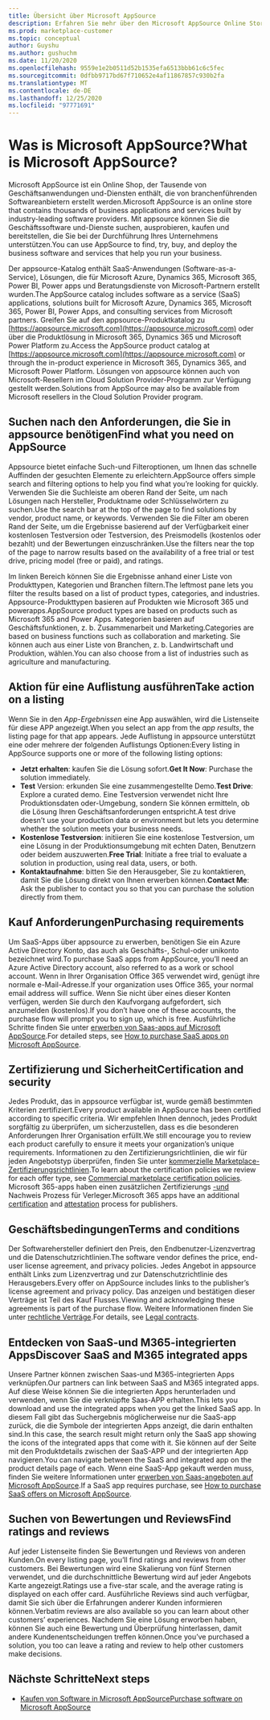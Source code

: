 ```yaml
---
title: Übersicht über Microsoft AppSource
description: Erfahren Sie mehr über den Microsoft AppSource Online Store und die Art und Weise, wie Sie und einen umfangreichen Katalog von Software und Lösungen finden.
ms.prod: marketplace-customer
ms.topic: conceptual
author: Guyshu
ms.author: gushuchm
ms.date: 11/20/2020
ms.openlocfilehash: 9559e1e2b0511d52b1535efa6513bbb61c6c5fec
ms.sourcegitcommit: 0dfbb9717bd67f710652e4af11867857c930b2fa
ms.translationtype: MT
ms.contentlocale: de-DE
ms.lasthandoff: 12/25/2020
ms.locfileid: "97771691"
---
```

# <a name="what-is-microsoft-appsource"></a><span data-ttu-id="829c0-103">Was is Microsoft AppSource?</span><span class="sxs-lookup"><span data-stu-id="829c0-103">What is Microsoft AppSource?</span></span>

<span data-ttu-id="829c0-104">Microsoft AppSource ist ein Online Shop, der Tausende von Geschäftsanwendungen und-Diensten enthält, die von branchenführenden Softwareanbietern erstellt werden.</span><span class="sxs-lookup"><span data-stu-id="829c0-104">Microsoft AppSource is an online store that contains thousands of business applications and services built by industry-leading software providers.</span></span> <span data-ttu-id="829c0-105">Mit appsource können Sie die Geschäftssoftware und-Dienste suchen, ausprobieren, kaufen und bereitstellen, die Sie bei der Durchführung Ihres Unternehmens unterstützen.</span><span class="sxs-lookup"><span data-stu-id="829c0-105">You can use AppSource to find, try, buy, and deploy the business software and services that help you run your business.</span></span>

<span data-ttu-id="829c0-106">Der appsource-Katalog enthält SaaS-Anwendungen (Software-as-a-Service), Lösungen, die für Microsoft Azure, Dynamics 365, Microsoft 365, Power BI, Power apps und Beratungsdienste von Microsoft-Partnern erstellt wurden.</span><span class="sxs-lookup"><span data-stu-id="829c0-106">The AppSource catalog includes software as a service (SaaS) applications, solutions built for Microsoft Azure, Dynamics 365, Microsoft 365, Power BI, Power Apps, and consulting services from Microsoft partners.</span></span> <span data-ttu-id="829c0-107">Greifen Sie auf den appsource-Produktkatalog zu [https://appsource.microsoft.com](https://appsource.microsoft.com) oder über die Produktlösung in Microsoft 365, Dynamics 365 und Microsoft Power Platform zu.</span><span class="sxs-lookup"><span data-stu-id="829c0-107">Access the AppSource product catalog at [https://appsource.microsoft.com](https://appsource.microsoft.com) or through the in-product experience in Microsoft 365, Dynamics 365, and Microsoft Power Platform.</span></span> <span data-ttu-id="829c0-108">Lösungen von appsource können auch von Microsoft-Resellern im Cloud Solution Provider-Programm zur Verfügung gestellt werden.</span><span class="sxs-lookup"><span data-stu-id="829c0-108">Solutions from AppSource may also be available from Microsoft resellers in the Cloud Solution Provider program.</span></span>

## <a name="find-what-you-need-on-appsource"></a><span data-ttu-id="829c0-109">Suchen nach den Anforderungen, die Sie in appsource benötigen</span><span class="sxs-lookup"><span data-stu-id="829c0-109">Find what you need on AppSource</span></span>

<span data-ttu-id="829c0-110">Appsource bietet einfache Such-und Filteroptionen, um Ihnen das schnelle Auffinden der gesuchten Elemente zu erleichtern.</span><span class="sxs-lookup"><span data-stu-id="829c0-110">AppSource offers simple search and filtering options to help you find what you’re looking for quickly.</span></span> <span data-ttu-id="829c0-111">Verwenden Sie die Suchleiste am oberen Rand der Seite, um nach Lösungen nach Hersteller, Produktname oder Schlüsselwörtern zu suchen.</span><span class="sxs-lookup"><span data-stu-id="829c0-111">Use the search bar at the top of the page to find solutions by vendor, product name, or keywords.</span></span> <span data-ttu-id="829c0-112">Verwenden Sie die Filter am oberen Rand der Seite, um die Ergebnisse basierend auf der Verfügbarkeit einer kostenlosen Testversion oder Testversion, des Preismodells (kostenlos oder bezahlt) und der Bewertungen einzuschränken.</span><span class="sxs-lookup"><span data-stu-id="829c0-112">Use the filters near the top of the page to narrow results based on the availability of a free trial or test drive, pricing model (free or paid), and ratings.</span></span>

<span data-ttu-id="829c0-113">Im linken Bereich können Sie die Ergebnisse anhand einer Liste von Produkttypen, Kategorien und Branchen filtern.</span><span class="sxs-lookup"><span data-stu-id="829c0-113">The leftmost pane lets you filter the results based on a list of product types, categories, and industries.</span></span> <span data-ttu-id="829c0-114">Appsource-Produkttypen basieren auf Produkten wie Microsoft 365 und powerapps.</span><span class="sxs-lookup"><span data-stu-id="829c0-114">AppSource product types are based on products such as Microsoft 365 and Power Apps.</span></span> <span data-ttu-id="829c0-115">Kategorien basieren auf Geschäftsfunktionen, z. b. Zusammenarbeit und Marketing.</span><span class="sxs-lookup"><span data-stu-id="829c0-115">Categories are based on business functions such as collaboration and marketing.</span></span> <span data-ttu-id="829c0-116">Sie können auch aus einer Liste von Branchen, z. b. Landwirtschaft und Produktion, wählen.</span><span class="sxs-lookup"><span data-stu-id="829c0-116">You can also choose from a list of industries such as agriculture and manufacturing.</span></span>

## <a name="take-action-on-a-listing"></a><span data-ttu-id="829c0-117">Aktion für eine Auflistung ausführen</span><span class="sxs-lookup"><span data-stu-id="829c0-117">Take action on a listing</span></span>

<span data-ttu-id="829c0-118">Wenn Sie in den _App-Ergebnissen_ eine App auswählen, wird die Listenseite für diese APP angezeigt.</span><span class="sxs-lookup"><span data-stu-id="829c0-118">When you select an app from the _app results_, the listing page for that app appears.</span></span> <span data-ttu-id="829c0-119">Jede Auflistung in appsource unterstützt eine oder mehrere der folgenden Auflistungs Optionen:</span><span class="sxs-lookup"><span data-stu-id="829c0-119">Every listing in AppSource supports one or more of the following listing options:</span></span>

- <span data-ttu-id="829c0-120">**Jetzt erhalten**: kaufen Sie die Lösung sofort.</span><span class="sxs-lookup"><span data-stu-id="829c0-120">**Get It Now**: Purchase the solution immediately.</span></span>
- <span data-ttu-id="829c0-121">**Test** Version: erkunden Sie eine zusammengestellte Demo.</span><span class="sxs-lookup"><span data-stu-id="829c0-121">**Test Drive**: Explore a curated demo.</span></span> <span data-ttu-id="829c0-122">Eine Testversion verwendet nicht Ihre Produktionsdaten oder-Umgebung, sondern Sie können ermitteln, ob die Lösung Ihren Geschäftsanforderungen entspricht.</span><span class="sxs-lookup"><span data-stu-id="829c0-122">A test drive doesn’t use your production data or environment but lets you determine whether the solution meets your business needs.</span></span>
- <span data-ttu-id="829c0-123">**Kostenlose Testversion**: initiieren Sie eine kostenlose Testversion, um eine Lösung in der Produktionsumgebung mit echten Daten, Benutzern oder beidem auszuwerten.</span><span class="sxs-lookup"><span data-stu-id="829c0-123">**Free Trial**: Initiate a free trial to evaluate a solution in production, using real data, users, or both.</span></span>
- <span data-ttu-id="829c0-124">**Kontaktaufnahme**: bitten Sie den Herausgeber, Sie zu kontaktieren, damit Sie die Lösung direkt von Ihnen erwerben können.</span><span class="sxs-lookup"><span data-stu-id="829c0-124">**Contact Me**: Ask the publisher to contact you so that you can purchase the solution directly from them.</span></span>

## <a name="purchasing-requirements"></a><span data-ttu-id="829c0-125">Kauf Anforderungen</span><span class="sxs-lookup"><span data-stu-id="829c0-125">Purchasing requirements</span></span>

<span data-ttu-id="829c0-126">Um SaaS-Apps über appsource zu erwerben, benötigen Sie ein Azure Active Directory Konto, das auch als Geschäfts-, Schul-oder unikonto bezeichnet wird.</span><span class="sxs-lookup"><span data-stu-id="829c0-126">To purchase SaaS apps from AppSource, you’ll need an Azure Active Directory account, also referred to as a work or school account.</span></span> <span data-ttu-id="829c0-127">Wenn in Ihrer Organisation Office 365 verwendet wird, genügt ihre normale e-Mail-Adresse.</span><span class="sxs-lookup"><span data-stu-id="829c0-127">If your organization uses Office 365, your normal email address will suffice.</span></span> <span data-ttu-id="829c0-128">Wenn Sie nicht über eines dieser Konten verfügen, werden Sie durch den Kaufvorgang aufgefordert, sich anzumelden (kostenlos).</span><span class="sxs-lookup"><span data-stu-id="829c0-128">If you don’t have one of these accounts, the purchase flow will prompt you to sign up, which is free.</span></span> <span data-ttu-id="829c0-129">Ausführliche Schritte finden Sie unter [erwerben von Saas-apps auf Microsoft AppSource](purchase-software-appsource.md).</span><span class="sxs-lookup"><span data-stu-id="829c0-129">For detailed steps, see [How to purchase SaaS apps on Microsoft AppSource](purchase-software-appsource.md).</span></span>

## <a name="certification-and-security"></a><span data-ttu-id="829c0-130">Zertifizierung und Sicherheit</span><span class="sxs-lookup"><span data-stu-id="829c0-130">Certification and security</span></span>

<span data-ttu-id="829c0-131">Jedes Produkt, das in appsource verfügbar ist, wurde gemäß bestimmten Kriterien zertifiziert.</span><span class="sxs-lookup"><span data-stu-id="829c0-131">Every product available in AppSource has been certified according to specific criteria.</span></span> <span data-ttu-id="829c0-132">Wir empfehlen Ihnen dennoch, jedes Produkt sorgfältig zu überprüfen, um sicherzustellen, dass es die besonderen Anforderungen Ihrer Organisation erfüllt.</span><span class="sxs-lookup"><span data-stu-id="829c0-132">We still encourage you to review each product carefully to ensure it meets your organization’s unique requirements.</span></span> <span data-ttu-id="829c0-133">Informationen zu den Zertifizierungsrichtlinien, die wir für jeden Angebotstyp überprüfen, finden Sie unter [kommerzielle Marketplace-Zertifizierungsrichtlinien](/legal/marketplace/certification-policies).</span><span class="sxs-lookup"><span data-stu-id="829c0-133">To learn about the certification policies we review for each offer type, see [Commercial marketplace certification policies](/legal/marketplace/certification-policies).</span></span> <span data-ttu-id="829c0-134">Microsoft 365-apps haben einen [](/microsoft-365-app-certification/docs/enterprise-app-certification-guide) zusätzlichen Zertifizierungs [-und](/microsoft-365-app-certification/docs/enterprise-app-attestation-guide) Nachweis Prozess für Verleger.</span><span class="sxs-lookup"><span data-stu-id="829c0-134">Microsoft 365 apps have an additional [certification](/microsoft-365-app-certification/docs/enterprise-app-certification-guide) and [attestation](/microsoft-365-app-certification/docs/enterprise-app-attestation-guide) process for publishers.</span></span>

## <a name="terms-and-conditions"></a><span data-ttu-id="829c0-135">Geschäftsbedingungen</span><span class="sxs-lookup"><span data-stu-id="829c0-135">Terms and conditions</span></span>

<span data-ttu-id="829c0-136">Der Softwarehersteller definiert den Preis, den Endbenutzer-Lizenzvertrag und die Datenschutzrichtlinien.</span><span class="sxs-lookup"><span data-stu-id="829c0-136">The software vendor defines the price, end-user license agreement, and privacy policies.</span></span> <span data-ttu-id="829c0-137">Jedes Angebot in appsource enthält Links zum Lizenzvertrag und zur Datenschutzrichtlinie des Herausgebers.</span><span class="sxs-lookup"><span data-stu-id="829c0-137">Every offer on AppSource includes links to the publisher’s license agreement and privacy policy.</span></span> <span data-ttu-id="829c0-138">Das anzeigen und bestätigen dieser Verträge ist Teil des Kauf Flusses.</span><span class="sxs-lookup"><span data-stu-id="829c0-138">Viewing and acknowledging these agreements is part of the purchase flow.</span></span> <span data-ttu-id="829c0-139">Weitere Informationen finden Sie unter [rechtliche Verträge](legal-contracts.md).</span><span class="sxs-lookup"><span data-stu-id="829c0-139">For details, see [Legal contracts](legal-contracts.md).</span></span>

## <a name="discover-saas-and-m365-integrated-apps"></a><span data-ttu-id="829c0-140">Entdecken von SaaS-und M365-integrierten Apps</span><span class="sxs-lookup"><span data-stu-id="829c0-140">Discover SaaS and M365 integrated apps</span></span>

<span data-ttu-id="829c0-141">Unsere Partner können zwischen Saas-und M365-integrierten Apps verknüpfen.</span><span class="sxs-lookup"><span data-stu-id="829c0-141">Our partners can link between SaaS and M365 integrated apps.</span></span> <span data-ttu-id="829c0-142">Auf diese Weise können Sie die integrierten Apps herunterladen und verwenden, wenn Sie die verknüpfte Saas-APP erhalten.</span><span class="sxs-lookup"><span data-stu-id="829c0-142">This lets you download and use the integrated apps when you get the linked SaaS app.</span></span> <span data-ttu-id="829c0-143">In diesem Fall gibt das Suchergebnis möglicherweise nur die SaaS-app zurück, die die Symbole der integrierten Apps anzeigt, die darin enthalten sind.</span><span class="sxs-lookup"><span data-stu-id="829c0-143">In this case, the search result might return only the SaaS app showing the icons of the integrated apps that come with it.</span></span> <span data-ttu-id="829c0-144">Sie können auf der Seite mit den Produktdetails zwischen der SaaS-APP und der integrierten App navigieren.</span><span class="sxs-lookup"><span data-stu-id="829c0-144">You can navigate between the SaaS and integrated app on the product details page of each.</span></span> <span data-ttu-id="829c0-145">Wenn eine SaaS-App gekauft werden muss, finden Sie weitere Informationen unter [erwerben von Saas-angeboten auf Microsoft AppSource](purchase-software-appsource.md).</span><span class="sxs-lookup"><span data-stu-id="829c0-145">If a SaaS app requires purchase, see [How to purchase SaaS offers on Microsoft AppSource](purchase-software-appsource.md).</span></span>

## <a name="find-ratings-and-reviews"></a><span data-ttu-id="829c0-146">Suchen von Bewertungen und Reviews</span><span class="sxs-lookup"><span data-stu-id="829c0-146">Find ratings and reviews</span></span>

<span data-ttu-id="829c0-147">Auf jeder Listenseite finden Sie Bewertungen und Reviews von anderen Kunden.</span><span class="sxs-lookup"><span data-stu-id="829c0-147">On every listing page, you’ll find ratings and reviews from other customers.</span></span> <span data-ttu-id="829c0-148">Bei Bewertungen wird eine Skalierung von fünf Sternen verwendet, und die durchschnittliche Bewertung wird auf jeder Angebots Karte angezeigt.</span><span class="sxs-lookup"><span data-stu-id="829c0-148">Ratings use a five-star scale, and the average rating is displayed on each offer card.</span></span> <span data-ttu-id="829c0-149">Ausführliche Reviews sind auch verfügbar, damit Sie sich über die Erfahrungen anderer Kunden informieren können.</span><span class="sxs-lookup"><span data-stu-id="829c0-149">Verbatim reviews are also available so you can learn about other customers’ experiences.</span></span> <span data-ttu-id="829c0-150">Nachdem Sie eine Lösung erworben haben, können Sie auch eine Bewertung und Überprüfung hinterlassen, damit andere Kundenentscheidungen treffen können.</span><span class="sxs-lookup"><span data-stu-id="829c0-150">Once you’ve purchased a solution, you too can leave a rating and review to help other customers make decisions.</span></span>

## <a name="next-steps"></a><span data-ttu-id="829c0-151">Nächste Schritte</span><span class="sxs-lookup"><span data-stu-id="829c0-151">Next steps</span></span>

- [<span data-ttu-id="829c0-152">Kaufen von Software in Microsoft AppSource</span><span class="sxs-lookup"><span data-stu-id="829c0-152">Purchase software on Microsoft AppSource</span></span>](purchase-software-appsource.md)
